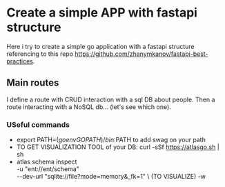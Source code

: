 # Create a simple APP with fastapi structure
Here i try to create a simple go application with a fastapi structure referencing to this repo https://github.com/zhanymkanov/fastapi-best-practices.

## Main routes
I define a route with CRUD interaction with a sql DB about people.
Then a route interacting with a NoSQL db... (let's see which one).

### USeful commands
- export PATH=$(go env GOPATH)/bin:$PATH to add swag on your path
- TO GET VISUALIZATION TOOL of your DB: curl -sSf https://atlasgo.sh | sh 
- atlas schema inspect \
    -u "ent://ent/schema" \
    --dev-url "sqlite://file?mode=memory&_fk=1" \ (TO VISUALIZE)
    -w

